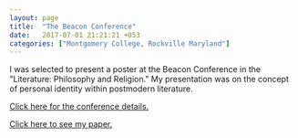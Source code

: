 ```yaml
---
layout: page
title:  "The Beacon Conference"
date:   2017-07-01 21:21:21 +053
categories: ["Montgomery College, Rockville Maryland"]
---
```


I was selected to present a poster at the Beacon Conference in the "Literature: Philosophy and Religion." My presentation was on the concept of personal identity within postmodern literature.

[Click here for the conference details.](https://www.beaconconference.org/site/assets/files/1023/beacon_conference_proceedings_2017.pdf)

[Click here to see my paper.](https://dunefsky.com/essay2.pdf)
